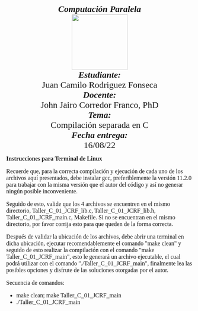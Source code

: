 <p align="center">
<FONT FACE="times new roman" SIZE=5>
<i><b>Computación Paralela</b></i>
<br>
<img src="https://res-5.cloudinary.com/crunchbase-production/image/upload/c_lpad,h_256,w_256,f_auto,q_auto:eco/v1455514364/pim02bzqvgz0hibsra41.png"
width="150" height="150">
</img>
<br>
<i><b>Estudiante:</b></i>
<br>
Juan Camilo Rodriguez Fonseca
<br>
<i><b>Docente:</b></i><br> John Jairo Corredor Franco, PhD
<br>
<i><b>Tema:</b></i><br> Compilación separada en C
<br>
<i><b>Fecha entrega:</b></i><br> 16/08/22
</FONT>
</p>

<FONT FACE="times new roman" SIZE=3>
<b>Instrucciones para Terminal de Linux</b>   

Recuerde que, para la correcta compilación y ejecución de cada uno de los archivos aquí presentados, debe instalar gcc, preferiblemente la versión 11.2.0 para trabajar con la misma versión que el autor del código y así no generar ningún posible inconveniente. 

Seguido de esto, valide que los 4 archivos se encuentren en el mismo directorio, Taller_C_01_JCRF_lib.c, Taller_C_01_JCRF_lib.h, Taller_C_01_JCRF_main.c, Makefile. Si no se encuentran en el mismo directorio, por favor corrija esto para que queden de la forma correcta. 

Después de validar la ubicación de los archivos, debe abrir una terminal en dicha ubicación, ejecutar recomendablemente el comando "make clean" y seguido de esto realizar la compilación con el comando "make Taller_C_01_JCRF_main", esto le generará un archivo ejecutable, el cual podrá utilizar con el comando "./Taller_C_01_JCRF_main", finalmente lea las posibles opciones y disfrute de las soluciones otorgadas por el autor. 


Secuencia de comandos:  
  
- make clean; make Taller_C_01_JCRF_main 
- ./Taller_C_01_JCRF_main 
</FONT>

